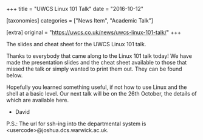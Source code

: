 +++
title = "UWCS Linux 101 Talk"
date = "2016-10-12"

[taxonomies]
categories = ["News Item", "Academic Talk"]

[extra]
original = "https://uwcs.co.uk/news/uwcs-linux-101-talk/"
+++

<p>The slides and cheat sheet for the UWCS Linux 101 talk.</p>

<!-- more -->

Thanks to everybody that came along to the Linux 101 talk today\! We have made the presentation slides and the cheat sheet available to those that missed the talk or simply wanted to print them out. They can be found below.

Hopefully you learned something useful, if not how to use Linux and the shell at a basic level. Our next talk will be on the 26th October, the details of which are <span id="2335">available here</span>.

- David

P.S.: The url for ssh-ing into the departmental system is \<usercode\>@joshua.dcs.warwick.ac.uk.

